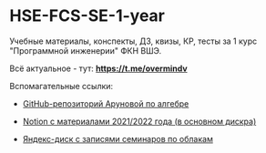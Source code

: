 # HSE-FCS-SE-1-year

Учебные материалы, конспекты, ДЗ, квизы, КР, тесты за 1 курс "Программной инженерии" ФКН ВШЭ.

Всё актуальное - тут: **https://t.me/overmindv**

Вспомагательные ссылки:

- [GitHub-репозиторий Аруновой по алгебре](https://github.com/adarunova/Algebra-HSE-SE/tree/year-2021/2022)

- [Notion с материалами 2021/2022 года (в основном дискра)](https://sneaky-kiwi-685.notion.site/Education-41ac3805ffe245c4bc07240390469eb1)

- [Яндекс-диск с записями семинаров по облакам](https://disk.yandex.ru/d/xsgbKBY8UT0dmA)
